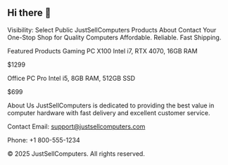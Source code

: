 ## Hi there 👋

<!--
**justsellcomputers/Justsellcomputers** is a ✨ _special_ ✨ repository because its `README.md` (this file) appears on your GitHub profile.

Here are some ideas to get you started:

- 🔭 I’m currently working on ...
- 🌱 I’m currently learning ...
- 👯 I’m looking to collaborate on ...
- 🤔 I’m looking for help with ...
- 💬 Ask me about ...
- 📫 How to reach me: ...
- 😄 Pronouns: ...
- ⚡ Fun fact: ...
-->
Visibility: Select Public
JustSellComputers
Products About Contact
Your One-Stop Shop for Quality Computers
Affordable. Reliable. Fast Shipping.

Featured Products
Gaming PC X100
Intel i7, RTX 4070, 16GB RAM

$1299

Office PC Pro
Intel i5, 8GB RAM, 512GB SSD

$699

About Us
JustSellComputers is dedicated to providing the best value in computer hardware with fast delivery and excellent customer service.

Contact
Email: support@justsellcomputers.com

Phone: +1 800-555-1234

© 2025 JustSellComputers. All rights reserved.
